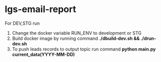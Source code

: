 # lgs-email-report

For DEV,STG run
1. Change the docker variable RUN_ENV to development or STG
2. Build docker image by running command **./dbuild-dev.sh && ./drun-dev.sh**
3. To push leads records to output topic run command **python main.py current_data(YYYY-MM-DD)**
